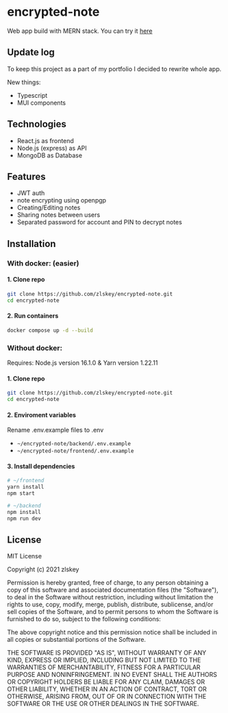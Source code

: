 # encrypted-note

Web app build with MERN stack. You can try it [here](https://note.zlskey.pl)

## Update log
To keep this project as a part of my portfolio I decided to rewrite whole app. 

New things:
- Typescript
- MUI components
## Technologies

-   React.js as frontend
-   Node.js (express) as API
-   MongoDB as Database

## Features

-   JWT auth
-   note encrypting using openpgp
-   Creating/Editing notes
-   Sharing notes between users
-   Separated password for account and PIN to decrypt notes

## Installation

### With docker: (easier)

#### 1. Clone repo

```bash
git clone https://github.com/zlskey/encrypted-note.git
cd encrypted-note
```
#### 2. Run containers

```bash
docker compose up -d --build
```

### Without docker:

Requires: Node.js version 16.1.0 & Yarn version 1.22.11

#### 1. Clone repo

```bash
git clone https://github.com/zlskey/encrypted-note.git
cd encrypted-note
```

#### 2. Enviroment variables

Rename .env.example files to .env 

-   `~/encrypted-note/backend/.env.example`
-   `~/encrypted-note/frontend/.env.example`

#### 3. Install dependencies

```bash
# ~/frontend
yarn install
npm start

# ~/backend
npm install
npm run dev
```

## License

MIT License

Copyright (c) 2021 zlskey

Permission is hereby granted, free of charge, to any person obtaining a copy
of this software and associated documentation files (the "Software"), to deal
in the Software without restriction, including without limitation the rights
to use, copy, modify, merge, publish, distribute, sublicense, and/or sell
copies of the Software, and to permit persons to whom the Software is
furnished to do so, subject to the following conditions:

The above copyright notice and this permission notice shall be included in all
copies or substantial portions of the Software.

THE SOFTWARE IS PROVIDED "AS IS", WITHOUT WARRANTY OF ANY KIND, EXPRESS OR
IMPLIED, INCLUDING BUT NOT LIMITED TO THE WARRANTIES OF MERCHANTABILITY,
FITNESS FOR A PARTICULAR PURPOSE AND NONINFRINGEMENT. IN NO EVENT SHALL THE
AUTHORS OR COPYRIGHT HOLDERS BE LIABLE FOR ANY CLAIM, DAMAGES OR OTHER
LIABILITY, WHETHER IN AN ACTION OF CONTRACT, TORT OR OTHERWISE, ARISING FROM,
OUT OF OR IN CONNECTION WITH THE SOFTWARE OR THE USE OR OTHER DEALINGS IN THE
SOFTWARE.
